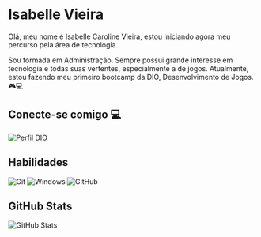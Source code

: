 # Isabelle Vieira

Olá, meu nome é Isabelle Caroline Vieira, estou iniciando agora meu percurso pela área de tecnologia. 

Sou formada em Administração. Sempre possui grande interesse em tecnologia e todas suas vertentes, especialmente a de jogos. 
Atualmente, estou fazendo meu primeiro bootcamp da DIO, Desenvolvimento de Jogos. 🎮💻

## Conecte-se comigo 💻

[![Perfil DIO](https://img.shields.io/badge/-Meu%20Perfil%20na%20DIO-30A3DC?style=for-the-badge)](https://www.dio.me/users/isabellecvc)

## Habilidades 

![Git](https://img.shields.io/badge/GIT-E44C30?style=for-the-badge&logo=git&logoColor=white)  ![Windows](https://img.shields.io/badge/Windows-000?style=for-the-badge&logo=windows&logoColor=2CA5E0) ![GitHub](https://img.shields.io/badge/github-%23121011.svg?style=for-the-badge&logo=github&logoColor=white)

## GitHub Stats

![GitHub Stats](https://github-readme-stats.vercel.app/api?username=i-belleh&theme=transparent&bg_color=8B008B&border_color=FFFF00&show_icons=true&icon_color=30A3DC&title_color=7FFF00&text_color=FFE4E1)